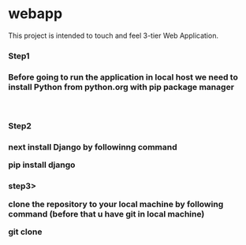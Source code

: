 # webapp
This project is intended to touch and feel 3-tier Web Application.

<h3>Step1<h3>
<p>Before going to run the application in local host we need to install Python from python.org with pip package manager<p><br>
<h3>Step2<h3>
<p>next install Django by followinng command <p>
pip install django 
<br>
<h3>step3>
<p>clone the repository to your local machine by following command (before that u have git in local machine)<p>
<p>git clone 


